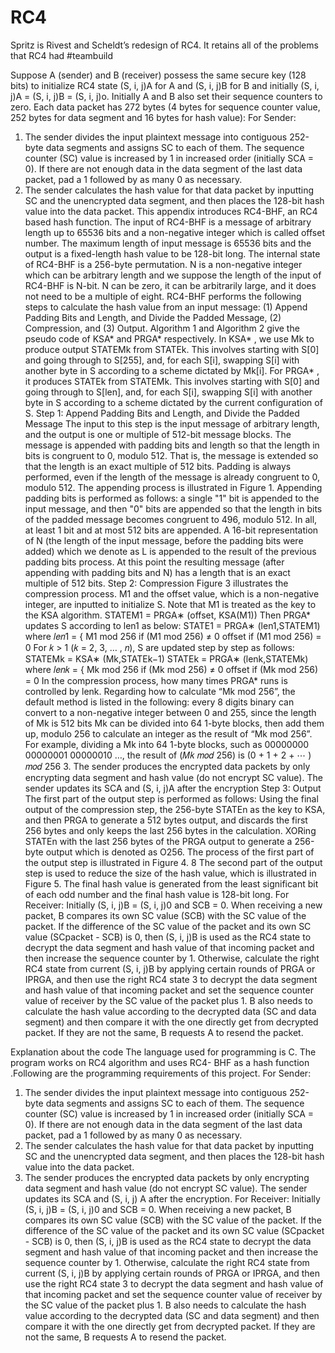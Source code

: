 # RC4
Spritz is Rivest and Scheldt’s redesign of RC4. It retains all of the problems that RC4 had #teambuild

Suppose A (sender) and B (receiver) possess the same secure key (128 bits) to initialize RC4 state (S, i, j)A for A and (S, i, j)B for B and initially (S, i, j)A = (S, i, j)B = (S, i, j)o. Initially A and B also set their sequence counters to zero. Each data packet has 272 bytes (4 bytes for sequence counter value, 252 bytes for data segment and 16 bytes for hash value): 
For Sender: 
1. The sender divides the input plaintext message into contiguous 252-byte data segments and assigns SC to each of them. The sequence counter (SC) value is increased by 1 in increased order (initially SCA = 0). If there are not enough data in the data segment of the last data packet, pad a 1 followed by as many 0 as necessary. 
2. The sender calculates the hash value for that data packet by inputting SC and the unencrypted data segment, and then places the 128-bit hash value into the data packet. 
This appendix introduces RC4-BHF, an RC4 based hash function. The input of RC4-BHF is a message of arbitrary length up to 65536 bits and a non-negative integer which is called offset number. The maximum length of input message is 65536 bits and the output is a fixed-length hash value to be 128-bit long. The internal state of RC4-BHF is a 256-byte permutation. N is a non-negative integer which can be arbitrary length and we suppose the length of the input of RC4-BHF is N-bit. N can be zero, it can be arbitrarily large, and it does not need to be a multiple of eight. RC4-BHF performs the following steps to calculate the hash value from an input message: (1) Append Padding Bits and Length, and Divide the Padded Message, (2) Compression, and (3) Output. Algorithm 1 and Algorithm 2 give the pseudo code of KSA* and PRGA* respectively. In KSA* , we use Mk to produce output STATEMk from STATEk. This involves starting with S[0] and going through to S[255], and, for each S[i], swapping S[i] with another byte in S according to a scheme dictated by Mk[i]. For PRGA* , it produces STATEk from STATEMk. This involves starting with S[0] and going through to S[len], and, for each S[i], swapping S[i] with another byte in S according to a scheme dictated by the current configuration of S. 
Step 1: Append Padding Bits and Length, and Divide the Padded Message The input to this step is the input message of arbitrary length, and the output is one or multiple of 512-bit message blocks. The message is appended with padding bits and length so that the length in bits is congruent to 0, modulo 512. That is, the message is extended so that the length is an exact multiple of 512 bits. Padding is always performed, even if the length of the message is already congruent to 0, modulo 512. The appending process is illustrated in Figure 1. Appending padding bits is performed as follows: a single "1" bit is appended to the input message, and then "0" bits are appended so that the length in bits of the padded message becomes congruent to 496, modulo 512. In all, at least 1 bit and at most 512 bits are appended. A 16-bit representation of N (the length of the input message, before the padding bits were added) which we denote as L is 
appended to the result of the previous padding bits process. At this point the resulting message (after appending with padding bits and N) has a length that is an exact multiple of 512 bits. 
Step 2: Compression Figure 3 illustrates the compression process. M1 and the offset value, which is a non-negative integer, are inputted to initialize S. Note that M1 is treated as the key to the KSA algorithm. 
STATEM1 = PRGA∗ (offset, KSA(M1)) 
Then PRGA* updates S according to len1 as below: 
STATE1 = PRGA∗ (len1,STATEM1) 
where 𝑙𝑒𝑛1 = { M1 mod 256 if (M1 mod 256) ≠ 0 offset if (M1 mod 256) = 0 For 𝑘 > 1 (𝑘 = 2, 3, … , 𝑛), S are updated step by step as follows: 
STATEMk = KSA∗ (Mk,STATEk−1) 
STATEk = PRGA∗ (lenk,STATEMk) 
where 𝑙𝑒𝑛𝑘 = { Mk mod 256 if (Mk mod 256) ≠ 0 offset if (Mk mod 256) = 0 
In the compression process, how many times PRGA* runs is controlled by lenk. Regarding how to calculate “Mk mod 256”, the default method is listed in the following: every 8 digits binary can convert to a non-negative integer between 0 and 255, since the length of Mk is 512 bits Mk can be divided into 64 1-byte blocks, then add them up, modulo 256 to calculate an integer as the result of “Mk mod 256”. For example, dividing a Mk into 64 1-byte blocks, such as 00000000 00000001 00000010 …, the result of (𝑀𝑘 𝑚𝑜𝑑 256) is (0 + 1 + 2 + ⋯ ) 𝑚𝑜𝑑 256 3. The sender produces the encrypted data packets by only encrypting data segment and hash value (do not encrypt SC value). The sender updates its SCA and (S, i, j)A after the encryption 
Step 3: Output The first part of the output step is performed as follows: Using the final output of the compression step, the 256-byte STATEn as the key to KSA, and then PRGA to generate a 512 bytes output, and discards the first 256 bytes and only keeps the last 256 bytes in the calculation. XORing STATEn with the last 256 bytes of the PRGA output to generate a 256-byte output which is denoted as O256. The process of the first part of the output step is illustrated in Figure 4. 8 The second part of the output step is used to reduce the size of the hash value, which is illustrated in Figure 5. The final hash value is generated from the least significant bit of each odd number and the final hash value is 128-bit long. 
For Receiver: Initially (S, i, j)B = (S, i, j)0 and SCB = 0. When receiving a new packet, B compares its own SC value (SCB) with the SC value of the packet. If the difference of the SC value of the packet and its own SC value (SCpacket - SCB) is 0, then (S, i, j)B is used as the RC4 state to decrypt the data segment and hash value of that incoming packet and then increase the sequence counter by 1. Otherwise, calculate the right RC4 state from current (S, i, j)B by applying certain rounds of PRGA or IPRGA, and then use the right RC4 state 3 to decrypt the data segment and hash 
value of that incoming packet and set the sequence counter value of receiver by the SC value of the packet plus 1. B also needs to calculate the hash value according to the decrypted data (SC and data segment) and then compare it with the one directly get from decrypted packet. If they are not the same, B requests A to resend the packet. 
 
 
Explanation about the code 
The language used for programming is C. The program works on RC4 algorithm and uses RC4- BHF as a hash function .Following are the programming requirements of this project. 
For Sender: 
1. The sender divides the input plaintext message into contiguous 252-byte data segments and assigns SC to each of them. The sequence counter (SC) value is increased by 1 in increased order (initially SCA = 0). If there are not enough data in the data segment of the last data packet, pad a 1 followed by as many 0 as necessary. 
2. The sender calculates the hash value for that data packet by inputting SC and the unencrypted data segment, and then places the 128-bit hash value into the data packet. 
3. The sender produces the encrypted data packets by only encrypting data segment and hash value (do not encrypt SC value). The sender updates its SCA and (S, i, j) A after the encryption. 
For Receiver: 
Initially (S, i, j)B = (S, i, j)0 and SCB = 0. When receiving a new packet, B compares its own SC value (SCB) with the SC value of the packet. If the difference of the SC value of the packet and its own SC value (SCpacket - SCB) is 0, then (S, i, j)B is used as the RC4 state to decrypt the data segment and hash value of that incoming packet and then increase the sequence counter by 1. Otherwise, calculate the right RC4 state from current (S, i, j)B by applying certain rounds of PRGA or IPRGA, and then use the right RC4 state 3 to decrypt the data segment and hash value of that incoming packet and set the sequence counter value of receiver by the SC value of the packet plus 1. B also needs to calculate the hash value according to the decrypted data (SC and data segment) and then compare it with the one directly get from decrypted packet. If they are not the same, B requests A to resend the packet. 
